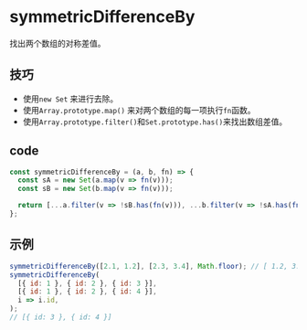 # symmetricDifferenceBy

找出两个数组的对称差值。

## 技巧

- 使用`new Set` 来进行去除。
- 使用`Array.prototype.map()` 来对两个数组的每一项执行`fn`函数。
- 使用`Array.prototype.filter()`和`Set.prototype.has()`来找出数组差值。

## code

```js
const symmetricDifferenceBy = (a, b, fn) => {
  const sA = new Set(a.map(v => fn(v)));
  const sB = new Set(b.map(v => fn(v)));

  return [...a.filter(v => !sB.has(fn(v))), ...b.filter(v => !sA.has(fn(v)))];
};
```

## 示例

```js
symmetricDifferenceBy([2.1, 1.2], [2.3, 3.4], Math.floor); // [ 1.2, 3.4 ]
symmetricDifferenceBy(
  [{ id: 1 }, { id: 2 }, { id: 3 }],
  [{ id: 1 }, { id: 2 }, { id: 4 }],
  i => i.id,
);
// [{ id: 3 }, { id: 4 }]
```
